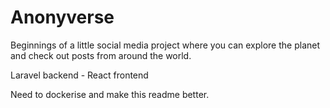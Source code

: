 # Anonyverse

Beginnings of a little social media project where you can explore the planet and check out posts from around the world.

Laravel backend - React frontend

Need to dockerise and make this readme better.
